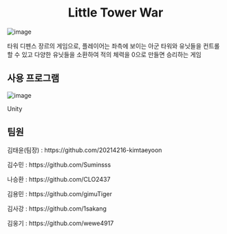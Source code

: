 <h1 align="center">Little Tower War</h1>

![image](https://user-images.githubusercontent.com/101855570/201517960-11de0d69-3c35-4608-a891-6bff67e54a88.png)
<p>
  타워 디펜스 장르의 게임으로, 플레이어는 좌측에 보이는 아군 타워와 유닛들을 컨트롤할 수 있고 다양한 유닛들을 소환하여 적의 체력을 0으로 만들면 승리하는 게임
</p>

## 사용 프로그램
![image](https://user-images.githubusercontent.com/101855570/201517984-2d923b6f-315e-46eb-af18-22021f3f781a.png)
<p>Unity</p>

## 팀원
<p>김태윤(팀장) : https://github.com/20214216-kimtaeyoon</p>
<p>김수민 : https://github.com/Suminsss</p>
<p>나승환 : https://github.com/CLO2437</p>
<p>김용민 : https://github.com/gimuTiger</p>
<p>김사강 : https://github.com/1sakang</p>
<p>김웅기 : https://github.com/wewe4917</p>
